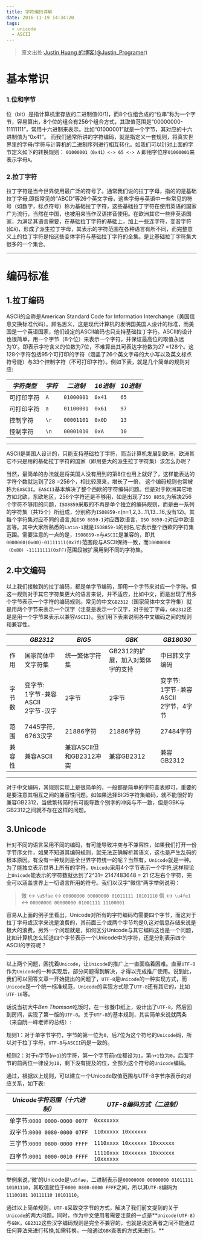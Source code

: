 ```yaml
---
title: 字符编码详解
date: 2016-11-19 14:34:20
tags:
  - unicode
  - ASCII
---
```


>原文出处:[Justin Huang 的博客(@Justin_Programer)](http://sharecore.net/blog/2014/08/10/zi-fu-bian-ma-chang-shi-ji-wen-ti-jie-xi/)

# 基本常识
### 1.位和字节
位（bit）是指计算机里存放的二进制值(0/1)，而8个位组合成的“位串”称为一个字节，容易算出，8个位的组合有256个组合方式，其取值范围是“00000000-11111111”，常用十六进制来表示。比如“01000001”就是一个字节，其对应的十六进制值为“0x41”。
而我们通常所讲的字符编码，就是指定义一套规则，将真实世界里的字母/字符与计算机的二进制序列进行相互转化。如我们可以针对上面的字节定义如下的转换规则：
`01000001（0x41）<-> 65 <-> A`
即用字位序`01000001`来表示字母`A`。
<!--more-->
### 2.拉丁字符
拉丁字符是当今世界使用最广泛的符号了。通常我们说的拉丁字母，指的的是基础拉丁字母,即指常见的”ABCD“等26个英文字母，这些字母与英语中一些常见的符号（如数字，标点符号）称为基础拉丁字符，这些基础拉丁字符在使用英语的国家广为流行，当然在中国，也被用来当作汉语拼音使用。在欧洲其它一些非英语国家，为满足其语言需要，在基础拉丁字符的基础上，加上一些连字符，变音字符(如`Á`)，形成了派生拉丁字母，其表示的字符范围在各种语言有所不同，而完整意义上的拉丁字符是指这些变体字符与基础拉丁字符的全集。是比基础拉丁字符集大很多的一个集合。

***
# 编码标准
## 1.拉丁编码
ASCII的全称是American Standard Code for Information Interchange（美国信息交换标准代码）。顾名思义，这是现代计算机的发明国美国人设计的标准，而美国是一个英语国家，他们设定的ASCII编码也只支持基础拉丁字符。ASCII的设计也很简单，用一个字节（8个位）来表示一个字符，并保证最高位的取值永远为’0’。即表示字符含义的位数为7位，不难算出其可表达字符数为27 =128个。这128个字符包括95个可打印的字符（涵盖了26个英文字母的大小写以及英文标点符号能）与33个控制字符（不可打印字符）。例如下表，就是几个简单的规则对应:

  |*字符类型*|*字符*|*二进制*|*16进制*|*10进制*|
  |----------|------|--------|--------|--------|
  |可打印字符|`A`|`01000001`|`0x41`|`65`|
  |可打印字符|`a`|`01100001`|`0x61`|`97`|
  |控制字符|`\r`|`00001101`|`0x0D`|`13`|
  |控制字符|`\n`|`00001010`|`0xA`|`10`|
***
ASCII是美国人设计的，只能支持基础拉丁字符，而当计算机发展到欧洲，欧洲其它不只是用的基础拉丁字符的国家（即用更大的派生拉丁字符集）该怎么办呢？

当然，最简单的办法就是将美国人没有用到的第8位也用上就好了，这样能表达的字符个数就达到了28 =256个，相比较原来，增长了一倍， 这个编码规则也常被称为`EASCII`。`EASCII`基本解决了整个西欧的字符编码问题。但是对于欧洲其它地方如北欧，东欧地区，256个字符还是不够用，如是出现了`ISO 8859`,为解决256个字符不够用的问题，`ISO8859`采取的不再是单个独立的编码规则，而是由一系列的字符集（共15个）所组成，分别称为`ISO8859-n`(n=1,2,3…11,13…16,没有12)。其每个字符集对应不同的语言,如`ISO 8859-1`对应西欧语言，`ISO 8859-2`对应中欧语言等。其中大家所熟悉的`Latin-1`就是`ISO8859-1`的别名,它表示整个西欧的字符集范围。需要注意的一点的是，`ISO8859-n`与`ASCII`是兼容的，即其`0000000(0x00)-01111111(0x7f)`范围段与ASCII保持一致，而`10000000（0x80）-11111111(0xFF)`范围段被扩展用到不同的字符集。

## 2.中文编码
以上我们接触到的拉丁编码，都是单字节编码，即用一个字节来对应一个字符。但这一规则对于其它字符集更大的语言来说，并不适应，比如中文，而是出现了用多个字节表示一个字符的编码规则。常见的中文`GB2312`（国家简体中文字符集）就是用两个字节来表示一个汉字（注意是表示一个汉字，对于拉丁字母，`GB2312`还是是用一个字节来表示以兼容`ASCII`）。我们用下表来说明各中文编码之间的规则和兼容性。

|<br />|*GB2312*|*BIG5*|*GBK*|*GB18030*|
|------|--------|------|-----|---------|
|作用|国家简体中文字符集|统一繁体字符集|GB2312的扩展，加入对繁体字的支持|中日韩文字编码|
|字节数|变字节:<br />1字节-兼容ASCII<br />2字节-汉字|2字节|2字节|变字节:<br />1字节-兼容ASCII<br />2字节，4字节|
|范围|7445字符，6763汉字|21886字符|21886字符|27484字符|
|兼容性|兼容ASCII|兼容ASCII但和GB2312冲突|兼容GB2312|兼容GB2312|
***
对于中文编码，其规则实现上是很简单的，一般都是简单的字符查表即可，重要的是要注意其相互之间的兼容性问题。如如果选择BIG5字符集编码，就不能很好的兼容GB2312，当做繁转简时有可能导致个别字的冲突与不一致，但是GBK与GB2312之间就不存在这样的问题。

## 3.Unicode
针对不同的语言采用不同的编码，有可能导致冲突与不兼容性，如果我们打开一份字节序文件，如果不知道其编码规则，就无法正确解析其语义，这也是产生乱码的根本原因。有没有一种规则是全世界字符统一的呢？当然有，`Unicode`就是一种。为了能独立表示世界上所有的字符，`Unicode`采用4个字节表示一个字符,这样理论上`Unicode`能表示的字符数就达到了2^31= 2147483648 = 21 亿左右个字符，完全可以涵盖世界上一切语言所用的符号。我们以汉字”微信“两字举例说明：
>微 &lt;-&gt; `\u5fae` &lt;-&gt; `00000000 00000000 01011111 10101110`
>信 &lt;-&gt; `\u4fe1` &lt;-&gt; `00000000 00000000 01001111 11100001`

容易从上面的例子里看出，Unicode对所有的字符编码均需要四个字节，而这对于拉丁字母或汉字来说是浪费的，其前面三个或两个字节均是0,这对信息存储来说是极大的浪费。另外一个问题就是，如何区分Unicode与其它编码这也是一个问题，比如计算机怎么知道四个字节表示一个Unicode中的字符，还是分别表示四个ASCII的字符呢？
***
以上两个问题，困扰着`Unicode`，让`Unicode`的推广上一直面临着困难。直至`UTF-8`作为`Unicode`的一种实现后，部分问题得到解决，才得以完成推广使用。说到此，我们可以回答文章一开始提出的问题了，`UTF-8`是`Unicode`的一种实现方式，而`Unicode`是一个统一标准规范，`Unicode`的实现方式除了`UTF-8`还有其它的，比如`UTF-16`等。

话说当初大牛*Ben Thomson*吃饭时，在一张餐巾纸上，设计出了`UTF-8`，然后回到房间，实现了第一版的`UTF-8`。关于`UTF-8`的基本规则，其实简单来说就两条（来自阮一峰老师的总结）:

规则1：对于单字节字符，字节的第一位为`0`，后7位为这个符号的`Unicode`码，所以对于拉丁字母，`UTF-8`与`ASCII`码是一致的。

规则2：对于`n`字节(`n>1`)的字符，第一个字节前`n`位都设为`1`，第`n+1`位为`0`，后面字节的前两位一律设为`10`，剩下没有提及的位，全部为这个符号的`Unicode`编码。

通过，根据以上规则，可以建立一个Unicode取值范围与UTF-8字节序表示的对应关系，如下表:

|*Unicode字符范围（十六进制）*|*UTF-8编码方式（二进制）*|
|-----------------------------|-------------------------|
|单字节:`0000 0000-0000 007F`|`0xxxxxxx`|
|双字节:`0000 0080-0000 07FF`|`110xxxxx 10xxxxxx`|
|三字节:`0000 0800-0000 FFFF`|`1110xxxx 10xxxxxx 10xxxxxx`|
|四字节:`0001 0000-0010 FFFF`|`11110xxx 10xxxxxx 10xxxxxx 10xxxxxx`|
***
举例来说，’微’的Unicode是`\u5fae`，二进制表示是`00000000 00000000 01011111 10101110`，其取值就位于`0000 0800-0000 FFFF`之间，所以其`UTF-8`编码为`11100101 10111110 10101110`。

通过以上简单规则，`UTF-8`采取变字节的方式，解决了我们前文提到的关于`Unicode`的两大问题。同时，作为中文使用者需要注意的一点是**`Unicode(UTF-8)`与`GBK`，`GB2312`这些汉字编码规则是完全不兼容的，也就是说这两者之间不能通过任何算法来进行转换,如需转换，一般通过`GBK`查表的方式来进行。**
